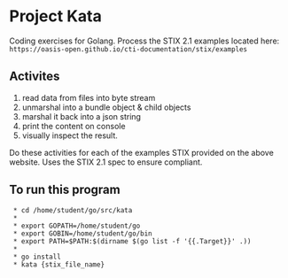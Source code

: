 # Project Kata
Coding exercises for Golang.
Process the STIX 2.1 examples located here: 
`https://oasis-open.github.io/cti-documentation/stix/examples`

## Activites

1. read data from files into byte stream
2. unmarshal into a bundle object & child objects
3. marshal it back into a json string
4. print the content on console
5. visually inspect the result.

Do these activities for each of the examples STIX provided on the above website.
Uses the STIX 2.1 spec to ensure compliant.


## To run this program

```
 * cd /home/student/go/src/kata
 * 
 * export GOPATH=/home/student/go
 * export GOBIN=/home/student/go/bin
 * export PATH=$PATH:$(dirname $(go list -f '{{.Target}}' .))
 * 
 * go install
 * kata {stix_file_name}
```
